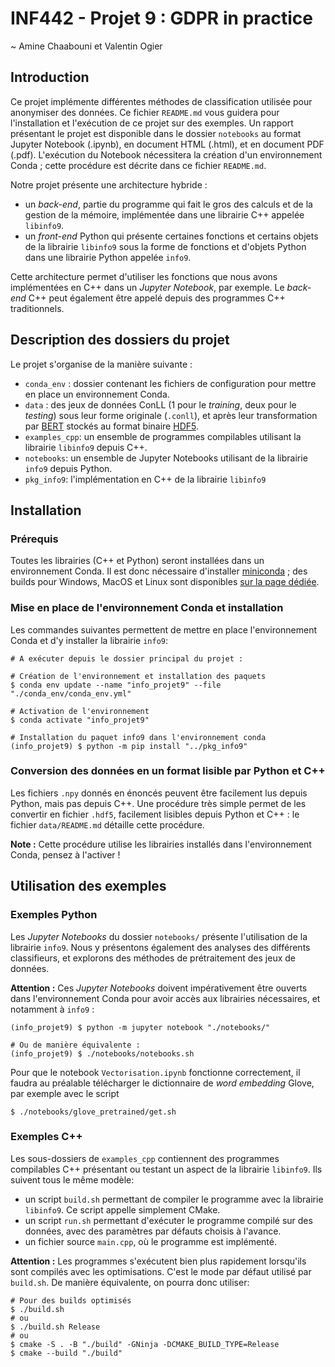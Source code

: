
# INF442 - Projet 9 : GDPR in practice

~ Amine Chaabouni et Valentin Ogier

## Introduction

Ce projet implémente différentes méthodes de classification utilisée pour anonymiser des données. Ce fichier `README.md` vous guidera pour l'installation et l'exécution de ce projet sur des exemples. Un rapport présentant le projet est disponible dans le dossier `notebooks` au format Jupyter Notebook (.ipynb), en document HTML (.html), et en document PDF (.pdf). L'exécution du Notebook nécessitera la création d'un environnement Conda ; cette procédure est décrite dans ce fichier `README.md`.

Notre projet présente une architecture hybride :

- un _back-end_, partie du programme qui fait le gros des calculs et de la gestion de la mémoire, implémentée dans une librairie C++ appelée `libinfo9`.
- un _front-end_ Python qui présente certaines fonctions et certains objets de la librairie `libinfo9` sous la forme de fonctions et d'objets Python dans une librairie Python appelée `info9`.

Cette architecture permet d'utiliser les fonctions que nous avons implémentées en C++ dans un _Jupyter Notebook_, par exemple. Le _back-end_ C++ peut également être appelé depuis des programmes C++ traditionnels.

## Description des dossiers du projet

Le projet s'organise de la manière suivante :

- `conda_env` : dossier contenant les fichiers de configuration pour mettre en place un environnement Conda.
- `data` :  des jeux de données ConLL (1 pour le *training*, deux pour le *testing*) sous leur forme originale (`.conll`), et après leur transformation par [BERT](https://github.com/google-research/bert) stockés au format binaire [HDF5](https://en.wikipedia.org/wiki/Hierarchical_Data_Format).
- `examples_cpp`: un ensemble de programmes compilables utilisant la librairie `libinfo9` depuis C++.
- `notebooks`: un ensemble de Jupyter Notebooks utilisant de la librairie `info9` depuis Python.
- `pkg_info9`: l'implémentation en C++ de la librairie `libinfo9`

## Installation

### Prérequis

Toutes les librairies (C++ et Python) seront installées dans un environnement Conda. Il est donc nécessaire d'installer [miniconda](https://docs.conda.io/en/latest/miniconda.html) ; des builds pour Windows, MacOS et Linux sont disponibles [sur la page dédiée](https://docs.conda.io/en/latest/miniconda.html).

### Mise en place de l'environnement Conda et installation

Les commandes suivantes permettent de mettre en place l'environnement Conda et d'y installer la librairie `info9`:

```console
# A exécuter depuis le dossier principal du projet :

# Création de l'environnement et installation des paquets
$ conda env update --name "info_projet9" --file "./conda_env/conda_env.yml"

# Activation de l'environnement
$ conda activate "info_projet9"

# Installation du paquet info9 dans l'environnement conda
(info_projet9) $ python -m pip install "../pkg_info9"
```

### Conversion des données en un format lisible par Python et C++

Les fichiers `.npy` donnés en énoncés peuvent être facilement lus depuis Python, mais pas depuis C++. Une procédure très simple permet de les convertir en fichier `.hdf5`, facilement lisibles depuis Python et C++ : le fichier `data/README.md` détaille cette procédure.

**Note :** Cette procédure utilise les librairies installés dans l'environnement Conda, pensez à l'activer !

## Utilisation des exemples

### Exemples Python

Les _Jupyter Notebooks_ du dossier `notebooks/` présente l'utilisation de la librairie `info9`. Nous y présentons également des analyses des différents classifieurs, et explorons des méthodes de prétraitement des jeux de données.

__Attention :__ Ces _Jupyter Notebooks_ doivent impérativement être ouverts dans l'environnement Conda pour avoir accès aux librairies nécessaires, et notamment à `info9` :

```console
(info_projet9) $ python -m jupyter notebook "./notebooks/"

# Ou de manière équivalente :
(info_projet9) $ ./notebooks/notebooks.sh
```

Pour que le notebook `Vectorisation.ipynb` fonctionne correctement, il faudra au préalable télécharger le dictionnaire de _word embedding_ Glove, par exemple avec le script
```
$ ./notebooks/glove_pretrained/get.sh
```

### Exemples C++

Les sous-dossiers de `examples_cpp` contiennent des programmes compilables C++ présentant ou testant un aspect de la librairie `libinfo9`. Ils suivent tous le même modèle:

- un script `build.sh` permettant de compiler le programme avec la librairie `libinfo9`. Ce script appelle simplement CMake.
- un script `run.sh` permettant d'exécuter le programme compilé sur des données, avec des paramètres par défauts choisis à l'avance.
- un fichier source `main.cpp`, où le programme est implémenté.

__Attention :__ Les programmes s'exécutent bien plus rapidement lorsqu'ils sont compilés avec les optimisations. C'est le mode par défaut utilisé par `build.sh`. De manière équivalente, on pourra donc utiliser:
```console
# Pour des builds optimisés
$ ./build.sh
# ou
$ ./build.sh Release
# ou
$ cmake -S . -B "./build" -GNinja -DCMAKE_BUILD_TYPE=Release
$ cmake --build "./build"
```

